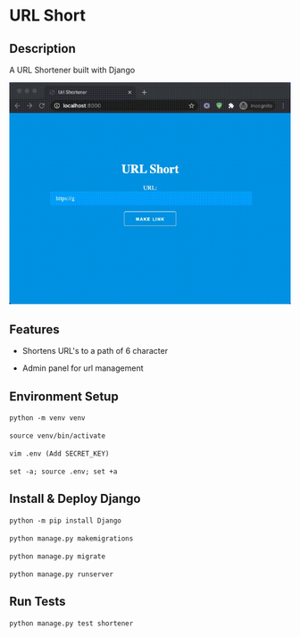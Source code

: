 # URL Short

## Description

A URL Shortener built with Django

![URL Shortener](assets/short_url.gif)

## Features

* Shortens URL's to a path of 6 character 

* Admin panel for url management


## Environment Setup

```
python -m venv venv

source venv/bin/activate

vim .env (Add SECRET_KEY)

set -a; source .env; set +a
```

## Install & Deploy Django

```
python -m pip install Django

python manage.py makemigrations

python manage.py migrate

python manage.py runserver
```

## Run Tests

```
python manage.py test shortener
```
